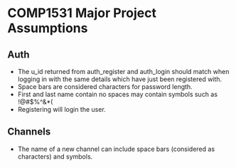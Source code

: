 # COMP1531 Major Project Assumptions

## Auth
* The u_id returned from auth_register and auth_login should match when logging in with the same details which have just been registered with.
* Space bars are considered characters for password length.
* First and last name contain no spaces may contain symbols such as !@#$%^&*(
* Registering will login the user.

## Channels
* The name of a new channel can include space bars (considered as characters) and symbols.